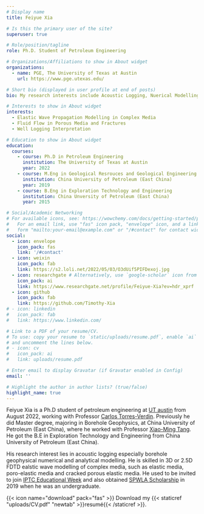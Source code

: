 ```yaml
---
# Display name
title: Feiyue Xia

# Is this the primary user of the site?
superuser: true

# Role/position/tagline
role: Ph.D. Student of Petroleum Engineering

# Organizations/Affiliations to show in About widget
organizations:
  - name: PGE, The University of Texas at Austin
    url: https://www.pge.utexas.edu/

# Short bio (displayed in user profile at end of posts)
bio: My research interests include Acoustic Logging, Nuerical Modelling, Formation Evaluation.

# Interests to show in About widget
interests:
  - Elastic Wave Propagation Modelling in Complex Media
  - Fluid Flow in Porous Media and Fractures
  - Well Logging Interpretation

# Education to show in About widget
education:
  courses:
    - course: Ph.D in Petroleum Engineering
      institution: The University of Texas at Austin
      year: 2022
    - course: M.Eng in Geological Resrouces and Geological Engineering
      institution: China University of Petroleum (East China)
      year: 2019
    - course: B.Eng in Exploration Technology and Engineering
      institution: China Unversity of Petroleum (East China)
      year: 2015

# Social/Academic Networking
# For available icons, see: https://wowchemy.com/docs/getting-started/page-builder/#icons
#   For an email link, use "fas" icon pack, "envelope" icon, and a link in the
#   form "mailto:your-email@example.com" or "/#contact" for contact widget.
social:
  - icon: envelope
    icon_pack: fas
    link: '/#contact'
  - icon: weixin
    icon_pack: fab
    link: https://s2.loli.net/2022/05/03/O3dUif5PIFDexoj.jpg
  - icon: researchgate # Alternatively, use `google-scholar` icon from `ai` icon pack
    icon_pack: ai
    link: https://www.researchgate.net/profile/Feiyue-Xia?ev=hdr_xprf
  - icon: github
    icon_pack: fab
    link: https://github.com/Timothy-Xia
# - icon: linkedin
#   icon_pack: fab
#   link: https://www.linkedin.com/

# Link to a PDF of your resume/CV.
# To use: copy your resume to `static/uploads/resume.pdf`, enable `ai` icons in `params.toml`,
# and uncomment the lines below.
# - icon: cv
#   icon_pack: ai
#   link: uploads/resume.pdf

# Enter email to display Gravatar (if Gravatar enabled in Config)
email: ''

# Highlight the author in author lists? (true/false)
highlight_name: true
---
```


Feiyue Xia is a Ph.D student of petroleum engineering at [UT austin](https://www.utexas.edu/) from August 2022, working with Professor [Carlos Torres-Verdin](https://pge.utexas.edu/facultystaff/faculty-directory/torres-verdin). Previously he did Master degree, majoring in Borehole Geophysics, at China University of Petroleum (East China), where he worked with Professor [Xiao-Ming Tang](https://www.researchgate.net/profile/Xiao-Ming-Tang-2). He got the B.E in Exploration Technology and Engineering from China University of Petroleum (East China).

His research interest lies in acoustic logging especially borehole geophysical numerical and analytical modelling. He is skilled in 3D or 2.5D FDTD ealstic wave modelling of complex media, such as elastic media, poro-elastic media and cracked porous elastic media. He used to be invited to join [IPTC Educational Week](https://www.iptcnet.org/19iptc/education-activities/education-week/) and also obtained [SPWLA Scholarship](https://www.spwla.org/SPWLA/Foundation/Grants_and_Scholarship_Recipients/SPWLA/Foundation/Grants_and_Scholarship_Recipients.aspx?hkey=9d374860-c03f-42eb-8108-c6d638f8a4ff) in 2019 when he was an undergraduate.

{{< icon name="download" pack="fas" >}} Download my {{< staticref "uploads/CV.pdf" "newtab" >}}resumé{{< /staticref >}}.
